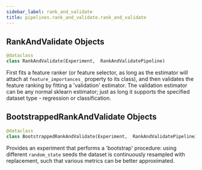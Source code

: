 ```yaml
---
sidebar_label: rank_and_validate
title: pipelines.rank_and_validate.rank_and_validate
---
```


## RankAndValidate Objects

```python
@dataclass
class RankAndValidate(Experiment,  RankAndValidatePipeline)
```

First fits a feature ranker (or feature selector, as long as the estimator will
attach at `feature_importances_` property to its class), and then validates the
feature ranking by fitting a &#x27;validation&#x27; estimator. The validation estimator can be
any normal sklearn estimator; just as long it supports the specified dataset type -
regression or classification.

## BootstrappedRankAndValidate Objects

```python
@dataclass
class BootstrappedRankAndValidate(Experiment,  RankAndValidatePipeline)
```

Provides an experiment that performs a &#x27;bootstrap&#x27; procedure: using different
`random_state` seeds the dataset is continuously resampled with replacement, such
that various metrics can be better approximated.


